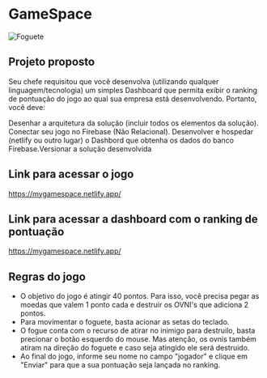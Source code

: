 # GameSpace

![Foguete]("foguete.png")

## Projeto proposto

Seu chefe requisitou que você desenvolva (utilizando qualquer linguagem/tecnologia) um simples Dashboard que permita exibir o ranking de pontuação do jogo ao qual sua empresa está desenvolvendo. Portanto, você deve:

Desenhar a arquitetura da solução (incluir todos os elementos da solução).
Conectar seu jogo no Firebase (Não Relacional).
Desenvolver e hospedar (netlify ou outro lugar) o Dashbord que obtenha os dados do banco Firebase.Versionar a solução desenvolvida

## Link para acessar o jogo

<https://mygamespace.netlify.app/>

## Link para acessar a dashboard com o ranking de pontuação

<https://mygamespace.netlify.app/>

## Regras do jogo

- O objetivo do jogo é atingir 40 pontos. Para isso, você precisa pegar as moedas que valem 1 ponto cada e destruir os OVNI's que adiciona 2 pontos.
- Para movimentar o foguete, basta acionar as setas do teclado.
- O fogue conta com o recurso de atirar no inimigo para destruilo, basta precionar o botão esquerdo do mouse. Mas atenção, os ovnis também atiram na direção do foguete e caso seja atingido ele será destruido.
- Ao final do jogo, informe seu nome no campo "jogador" e clique em "Enviar" para que a sua pontuação seja lançada no ranking.

